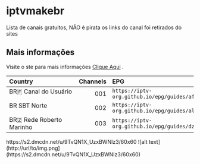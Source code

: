 # iptvmakebr
Lista de canais gratuitos, NÃO é pirata os links do canal foi retirados do sites

## Mais informações

Visite o ste para mais informações [Clique Aqui](https://maketvbr.wixsite.com/listatvbr) .

<table>
  <thead>
    <tr><th align="left">Country&nbsp;&nbsp;&nbsp;&nbsp;&nbsp;&nbsp;&nbsp;&nbsp;&nbsp;&nbsp;&nbsp;&nbsp;&nbsp;&nbsp;&nbsp;&nbsp;&nbsp;&nbsp;&nbsp;&nbsp;&nbsp;&nbsp;&nbsp;&nbsp;&nbsp;</th><th align="left">Channels</th><th align="left">EPG</th></tr>
  </thead>
  <tbody>
    <tr><td valign="top" rowspan="1">BR🇫&nbsp;Canal do Usuário</td><td align="right" nowrap>001</td><td nowrap><code>https://iptv-org.github.io/epg/guides/af.xml</code></td></tr>
    <tr><td valign="top" rowspan="1">BR&nbsp;SBT Norte</td><td align="right" nowrap>002</td><td nowrap><code>https://iptv-org.github.io/epg/guides/al.xml</code></td></tr>
    <tr><td valign="top" rowspan="1">BR🇿&nbsp;Rede Roberto Marinho</td><td align="right" nowrap>003</td><td nowrap><code>https://iptv-org.github.io/epg/guides/dz.xml</code></td></tr>
  </tbody>
</table>
<img>https://s2.dmcdn.net/u/9TvQN1X_UzxBWNIz3/60x60</img>
![alt text](http://url/to/img.png](https://s2.dmcdn.net/u/9TvQN1X_UzxBWNIz3/60x60)
